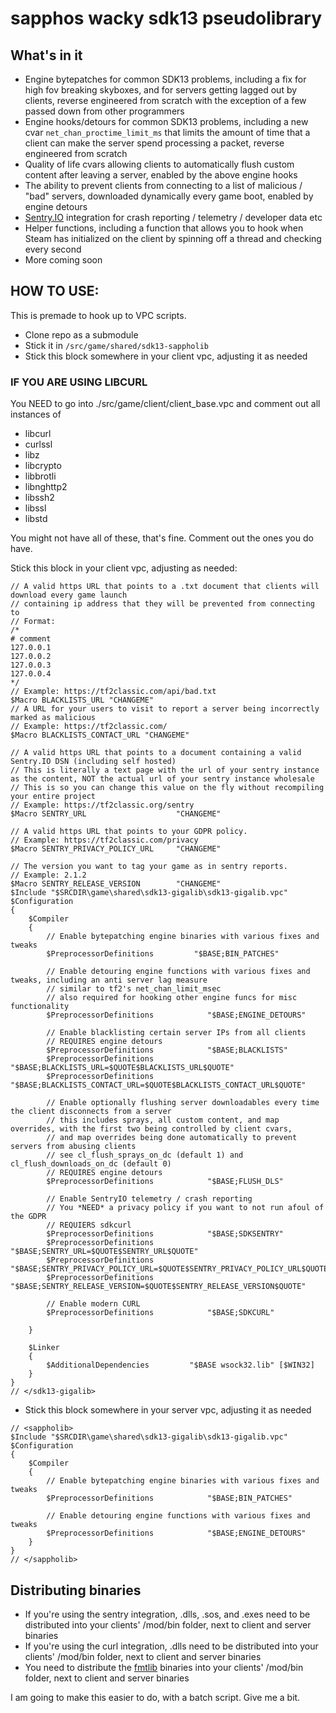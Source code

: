 # sapphos wacky sdk13 pseudolibrary

## What's in it
- Engine bytepatches for common SDK13 problems, including a fix for high fov breaking skyboxes, and for servers getting lagged out by clients, reverse engineered from scratch with the exception of a few passed down from other programmers
- Engine hooks/detours for common SDK13 problems, including a new cvar `net_chan_proctime_limit_ms` that limits the amount of time that a client can make the server spend processing a packet, reverse engineered from scratch
- Quality of life cvars allowing clients to automatically flush custom content after leaving a server, enabled by the above engine hooks
- The ability to prevent clients from connecting to a list of malicious / "bad" servers, downloaded dynamically every game boot, enabled by engine detours
- [Sentry.IO](https://sentry.io) integration for crash reporting / telemetry / developer data etc
- Helper functions, including a function that allows you to hook when Steam has initialized on the client by spinning off a thread and checking every second
- More  coming soon


## HOW TO USE:
This is premade to hook up to VPC scripts.

- Clone repo as a submodule
- Stick it in `/src/game/shared/sdk13-sappholib`
- Stick this block somewhere in your client vpc, adjusting it as needed

### IF YOU ARE USING LIBCURL

You NEED to go into ./src/game/client/client_base.vpc and comment out all instances of
- libcurl
- curlssl
- libz
- libcrypto
- libbrotli
- libnghttp2
- libssh2
- libssl
- libstd

You might not have all of these, that's fine. Comment out the ones you do have.


Stick this block in your client vpc, adjusting as needed:

```
// A valid https URL that points to a .txt document that clients will download every game launch
// containing ip address that they will be prevented from connecting to
// Format:
/*
# comment
127.0.0.1
127.0.0.2
127.0.0.3
127.0.0.4
*/
// Example: https://tf2classic.com/api/bad.txt
$Macro BLACKLISTS_URL "CHANGEME"
// A URL for your users to visit to report a server being incorrectly marked as malicious
// Example: https://tf2classic.com/
$Macro BLACKLISTS_CONTACT_URL "CHANGEME"

// A valid https URL that points to a document containing a valid Sentry.IO DSN (including self hosted)
// This is literally a text page with the url of your sentry instance as the content, NOT the actual url of your sentry instance wholesale
// This is so you can change this value on the fly without recompiling your entire project
// Example: https://tf2classic.org/sentry
$Macro SENTRY_URL                    "CHANGEME"

// A valid https URL that points to your GDPR policy.
// Example: https://tf2classic.com/privacy
$Macro SENTRY_PRIVACY_POLICY_URL     "CHANGEME"

// The version you want to tag your game as in sentry reports.
// Example: 2.1.2
$Macro SENTRY_RELEASE_VERSION        "CHANGEME"
$Include "$SRCDIR\game\shared\sdk13-gigalib\sdk13-gigalib.vpc"
$Configuration
{
    $Compiler
    {
        // Enable bytepatching engine binaries with various fixes and tweaks
        $PreprocessorDefinitions         "$BASE;BIN_PATCHES"

        // Enable detouring engine functions with various fixes and tweaks, including an anti server lag measure
        // similar to tf2's net_chan_limit_msec
        // also required for hooking other engine funcs for misc functionality
        $PreprocessorDefinitions            "$BASE;ENGINE_DETOURS"

        // Enable blacklisting certain server IPs from all clients
        // REQUIRES engine detours
        $PreprocessorDefinitions            "$BASE;BLACKLISTS"
        $PreprocessorDefinitions            "$BASE;BLACKLISTS_URL=$QUOTE$BLACKLISTS_URL$QUOTE"
        $PreprocessorDefinitions            "$BASE;BLACKLISTS_CONTACT_URL=$QUOTE$BLACKLISTS_CONTACT_URL$QUOTE"

        // Enable optionally flushing server downloadables every time the client disconnects from a server
        // this includes sprays, all custom content, and map overrides, with the first two being controlled by client cvars,
        // and map overrides being done automatically to prevent servers from abusing clients
        // see cl_flush_sprays_on_dc (default 1) and cl_flush_downloads_on_dc (default 0)
        // REQUIRES engine detours
        $PreprocessorDefinitions            "$BASE;FLUSH_DLS"

        // Enable SentryIO telemetry / crash reporting
        // You *NEED* a privacy policy if you want to not run afoul of the GDPR
        // REQUIERS sdkcurl
        $PreprocessorDefinitions            "$BASE;SDKSENTRY"
        $PreprocessorDefinitions            "$BASE;SENTRY_URL=$QUOTE$SENTRY_URL$QUOTE"
        $PreprocessorDefinitions            "$BASE;SENTRY_PRIVACY_POLICY_URL=$QUOTE$SENTRY_PRIVACY_POLICY_URL$QUOTE"
        $PreprocessorDefinitions            "$BASE;SENTRY_RELEASE_VERSION=$QUOTE$SENTRY_RELEASE_VERSION$QUOTE"

        // Enable modern CURL
        $PreprocessorDefinitions            "$BASE;SDKCURL"

    }

    $Linker
    {
        $AdditionalDependencies         "$BASE wsock32.lib" [$WIN32]
    }
}
// </sdk13-gigalib>
```

- Stick this block somewhere in your server vpc, adjusting it as needed
```
// <sappholib>
$Include "$SRCDIR\game\shared\sdk13-gigalib\sdk13-gigalib.vpc"
$Configuration
{
    $Compiler
    {
        // Enable bytepatching engine binaries with various fixes and tweaks
        $PreprocessorDefinitions            "$BASE;BIN_PATCHES"

        // Enable detouring engine functions with various fixes and tweaks
        $PreprocessorDefinitions            "$BASE;ENGINE_DETOURS"
    }
}
// </sappholib>
```


## Distributing binaries

- If you're using the sentry integration, .dlls, .sos, and .exes need to be distributed into your clients' /mod/bin folder, next to client and server binaries
- If you're using the curl integration, .dlls need to be distributed into your clients' /mod/bin folder, next to client and server binaries
- You need to distribute the [fmtlib](https://github.com/fmtlib/fmt) binaries into your clients' /mod/bin folder, next to client and server binaries

I am going to make this easier to do, with a batch script. Give me a bit.
